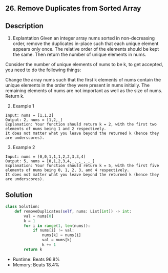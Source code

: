 ## 26. Remove Duplicates from Sorted Array

## Description

1. Explantation
Given an integer array nums sorted in non-decreasing order, remove the duplicates in-place such that each unique element appears only once. The relative order of the elements should be kept the same. Then return the number of unique elements in nums.

Consider the number of unique elements of nums to be k, to get accepted, you need to do the following things:

Change the array nums such that the first k elements of nums contain the unique elements in the order they were present in nums initially. The remaining elements of nums are not important as well as the size of nums.
Return k.


2. Example 1
```properties
Input: nums = [1,1,2]
Output: 2, nums = [1,2,_]
Explanation: Your function should return k = 2, with the first two elements of nums being 1 and 2 respectively.
It does not matter what you leave beyond the returned k (hence they are underscores).
```
3. Example 2
```properties
Input: nums = [0,0,1,1,1,2,2,3,3,4]
Output: 5, nums = [0,1,2,3,4,_,_,_,_,_]
Explanation: Your function should return k = 5, with the first five elements of nums being 0, 1, 2, 3, and 4 respectively.
It does not matter what you leave beyond the returned k (hence they are underscores).
```

## Solution
```python
class Solution:
    def removeDuplicates(self, nums: List[int]) -> int:
        val = nums[0]
        k = 1
        for i in range(1, len(nums)):
            if nums[i] != val:
                nums[k] = nums[i]
                val = nums[k]
                k += 1
        return k
```
* Runtime: Beats 96.8%
* Memory: Beats 18.4%


